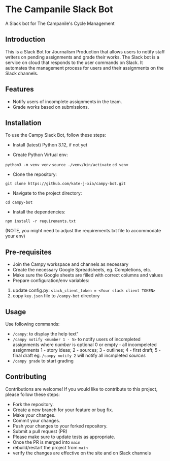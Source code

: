 # The Campanile Slack Bot

A Slack bot for The Campanile's Cycle Management


## Introduction
This is a Slack Bot for Journalism Production that allows users to notify staff writers on pending assignments and grade their works. The Slack bot is a service on cloud that responds to the user commands on Slack. It automates the management process for users and their assignments on the Slack channels.

## Features

- Notify users of incomplete assignments in the team.
- Grade works based on submissions.

## Installation

To use the Campy Slack Bot, follow these steps:

- Install (latest) Python 3.12, if not yet

- Create Python Virtual env:

`python3 -m venv venv`
`source ./venv/bin/activate`
`cd venv`

- Clone the repository:

`git clone https://github.com/kate-j-xia/campy-bot.git`


- Navigate to the project directory:

`cd campy-bot`

- Install the dependencies:

`npm install -r requirements.txt`

(NOTE, you might need to adjust the requirements.txt file to accommodate your env)

## Pre-requisites

- Join the Campy workspace and channels as necessary
- Create the necessary Google Spreadsheets, eg. Completions, etc.
- Make sure the Google sheets are filled with correct columns and values
- Prepare configuration/env variables:

1. update config.py: `slack_client_token = <Your slack client TOKEN>`
2. copy `key.json` file to `/campy-bot` directory

## Usage

Use following commands:
- `/campy`: to display the help text"
- `/campy notify <number 1 - 5>` to notify users of incompleted assignments
    where _number_ is optional
    0 or empty - all incompeleted assignments
    1 - story ideas; 2 - sources; 3 - outlines; 4 - first draft; 5 - final draft
    eg. `/campy notify 2` will notify all incmpleted *sources*
- `/campy grade` to start grading


## Contributing

Contributions are welcome! If you would like to contribute to this project, please follow these steps:

- Fork the repository.
- Create a new branch for your feature or bug fix.
- Make your changes.
- Commit your changes.
- Push your changes to your forked repository.
- Submit a pull request (PR)
- Please make sure to update tests as appropriate.
- Once the PR is merged into `main`
- rebuild/restart the project from `main` 
- verify the changes are effective on the site and on Slack channels

